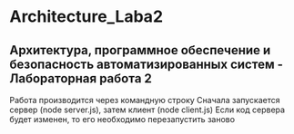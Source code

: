 # Architecture_Laba2
## Архитектура, программное обеспечение и безопасность автоматизированных систем - Лабораторная работа 2

Работа производится через командную строку
Сначала запускается сервер (node server.js), затем клиент (node client.js)
Если код сервера будет изменен, то его необходимо перезапустить заново
